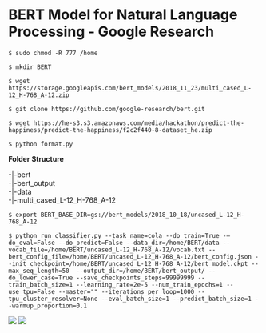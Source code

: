 # BERT Model for Natural Language Processing - Google Research

```
$ sudo chmod -R 777 /home

$ mkdir BERT  

$ wget https://storage.googleapis.com/bert_models/2018_11_23/multi_cased_L-12_H-768_A-12.zip

$ git clone https://github.com/google-research/bert.git  

$ wget https://he-s3.s3.amazonaws.com/media/hackathon/predict-the-happiness/predict-the-happiness/f2c2f440-8-dataset_he.zip

$ python format.py
```  

<b>Folder Structure</b>  

-|-bert  
-|-bert_output  
-|-data  
-|-multi_cased_L-12_H-768_A-12  


```
$ export BERT_BASE_DIR=gs://bert_models/2018_10_18/uncased_L-12_H-768_A-12

$ python run_classifier.py --task_name=cola --do_train=True -–do_eval=False --do_predict=False --data_dir=/home/BERT/data --vocab_file=/home/BERT/uncased_L-12_H-768_A-12/vocab.txt --bert_config_file=/home/BERT/uncased_L-12_H-768_A-12/bert_config.json --init_checkpoint=/home/BERT/uncased_L-12_H-768_A-12/bert_model.ckpt --max_seq_length=50  --output_dir=/home/BERT/bert_output/ --do_lower_case=True --save_checkpoints_steps=99999999 --train_batch_size=1 --learning_rate=2e-5 --num_train_epochs=1 --use_tpu=False --master="" --iterations_per_loop=1000 --tpu_cluster_resolver=None --eval_batch_size=1 --predict_batch_size=1 --warmup_proportion=0.1

```

<img src=https://github.com/RubensZimbres/Repo-2019/blob/master/BERT/Pics/bert0.png>  

<img src=https://github.com/RubensZimbres/Repo-2019/blob/master/BERT/Pics/bert1.png>  
